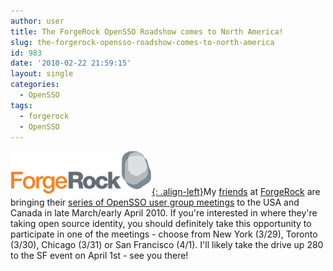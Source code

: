 ```yaml
---
author: user
title: The ForgeRock OpenSSO Roadshow comes to North America!
slug: the-forgerock-opensso-roadshow-comes-to-north-america
id: 983
date: '2010-02-22 21:59:15'
layout: single
categories:
  - OpenSSO
tags:
  - forgerock
  - OpenSSO
---
```


[![ForgeRock](images/forgerock-banner-logo.jpg "ForgeRock"){: .align-left}](http://www.forgerock.com/opensso-ug.html)My [friends](http://www.forgerock.com/teams.html) at [ForgeRock](http://www.forgerock.com/) are bringing their [series of OpenSSO user group meetings](http://www.forgerock.com/opensso-ug.html) to the USA and Canada in late March/early April 2010\. If you're interested in where they're taking open source identity, you should definitely take this opportunity to participate in one of the meetings - choose from New York (3/29), Toronto (3/30), Chicago (3/31) or San Francisco (4/1). I'll likely take the drive up 280 to the SF event on April 1st - see you there!